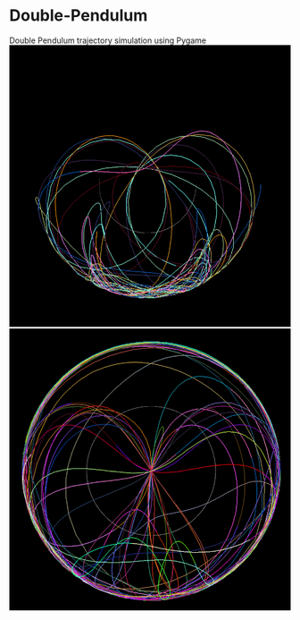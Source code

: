 # Double-Pendulum
Double Pendulum trajectory simulation using Pygame
![Screenshot](images/img1.png)
![Screenshot](images/img2.png)
